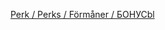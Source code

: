 [Perk  / Perks / Förmåner /  БОНУСbl ](https://aibolem.github.io/BrailleTermWeb_Austereich/braille_ru/bonus/bonus.html)